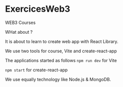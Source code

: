# ExercicesWeb3

WEB3 Courses

WHat about ? 

It is about to learn to create web app with React Library.

We use two tools for course, Vite and create-react-app

The applications started as follows 
```npm run dev```  for Vite 
 
```npm start``` for create-react-app

We use equally technology like   Node.js & MongoDB.
